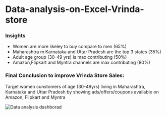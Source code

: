 # Data-analysis-on-Excel-Vrinda-store
### Insights
  - Women are more likeley to buy compare to men (65%)
  - Maharashtra m Karnataka and Uttar Pradesh are the top 3 states (35%)
  - Adult age group (30-49 yrs) is max contributing (50%)
  - Amazon,Flipkart and Myntra channels are max contributing (80%)

### Final Conclusion to improve Vrinda Store Sales:
  Target women cunstomers of age (30-49yrs) living in Maharashtra, Karnataka and Uttar Pradesh by showing ads/offers/coupons available on Amazon, Flipkart and Myntra

![Data analysis dashborad](https://github.com/SachinBorse009/Data-analysis-on-Excel-Vrinda-store/assets/111965224/ea873de8-836d-4d36-9a2b-4544219093aa)



